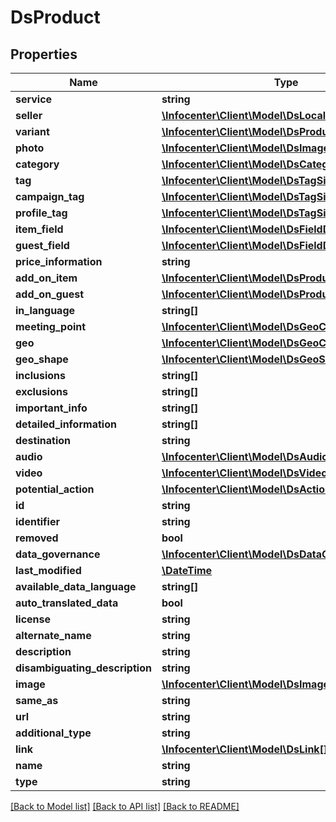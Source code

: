 # DsProduct

## Properties
Name | Type | Description | Notes
------------ | ------------- | ------------- | -------------
**service** | **string** |  | [optional] 
**seller** | [**\Infocenter\Client\Model\DsLocalBusinessMember**](DsLocalBusinessMember.md) |  | [optional] 
**variant** | [**\Infocenter\Client\Model\DsProductVariant[]**](DsProductVariant.md) |  | [optional] 
**photo** | [**\Infocenter\Client\Model\DsImageObjectSimplex[]**](DsImageObjectSimplex.md) |  | [optional] 
**category** | [**\Infocenter\Client\Model\DsCategorySimplex[]**](DsCategorySimplex.md) |  | [optional] 
**tag** | [**\Infocenter\Client\Model\DsTagSimplex[]**](DsTagSimplex.md) |  | [optional] 
**campaign_tag** | [**\Infocenter\Client\Model\DsTagSimplex[]**](DsTagSimplex.md) |  | [optional] 
**profile_tag** | [**\Infocenter\Client\Model\DsTagSimplex[]**](DsTagSimplex.md) |  | [optional] 
**item_field** | [**\Infocenter\Client\Model\DsFieldDefinition[]**](DsFieldDefinition.md) |  | [optional] 
**guest_field** | [**\Infocenter\Client\Model\DsFieldDefinition[]**](DsFieldDefinition.md) |  | [optional] 
**price_information** | **string** |  | [optional] 
**add_on_item** | [**\Infocenter\Client\Model\DsProductAddOn[]**](DsProductAddOn.md) |  | [optional] 
**add_on_guest** | [**\Infocenter\Client\Model\DsProductAddOn[]**](DsProductAddOn.md) |  | [optional] 
**in_language** | **string[]** |  | [optional] 
**meeting_point** | [**\Infocenter\Client\Model\DsGeoCoordinates[]**](DsGeoCoordinates.md) |  | [optional] 
**geo** | [**\Infocenter\Client\Model\DsGeoCoordinates**](DsGeoCoordinates.md) |  | [optional] 
**geo_shape** | [**\Infocenter\Client\Model\DsGeoShape**](DsGeoShape.md) |  | [optional] 
**inclusions** | **string[]** |  | [optional] 
**exclusions** | **string[]** |  | [optional] 
**important_info** | **string[]** |  | [optional] 
**detailed_information** | **string[]** |  | [optional] 
**destination** | **string** |  | [optional] 
**audio** | [**\Infocenter\Client\Model\DsAudioObjectSimplex[]**](DsAudioObjectSimplex.md) |  | [optional] 
**video** | [**\Infocenter\Client\Model\DsVideoObjectSimplex[]**](DsVideoObjectSimplex.md) |  | [optional] 
**potential_action** | [**\Infocenter\Client\Model\DsAction[]**](DsAction.md) |  | [optional] 
**id** | **string** |  | [optional] 
**identifier** | **string** |  | [optional] 
**removed** | **bool** |  | [optional] 
**data_governance** | [**\Infocenter\Client\Model\DsDataGovernance**](DsDataGovernance.md) |  | [optional] 
**last_modified** | [**\DateTime**](\DateTime.md) |  | [optional] 
**available_data_language** | **string[]** |  | [optional] 
**auto_translated_data** | **bool** |  | [optional] 
**license** | **string** |  | [optional] 
**alternate_name** | **string** |  | [optional] 
**description** | **string** |  | [optional] 
**disambiguating_description** | **string** |  | [optional] 
**image** | [**\Infocenter\Client\Model\DsImageObjectSimplex**](DsImageObjectSimplex.md) |  | [optional] 
**same_as** | **string** |  | [optional] 
**url** | **string** |  | [optional] 
**additional_type** | **string** |  | [optional] 
**link** | [**\Infocenter\Client\Model\DsLink[]**](DsLink.md) |  | [optional] 
**name** | **string** |  | [optional] 
**type** | **string** |  | [optional] 

[[Back to Model list]](../../README.md#documentation-for-models) [[Back to API list]](../../README.md#documentation-for-api-endpoints) [[Back to README]](../../README.md)

